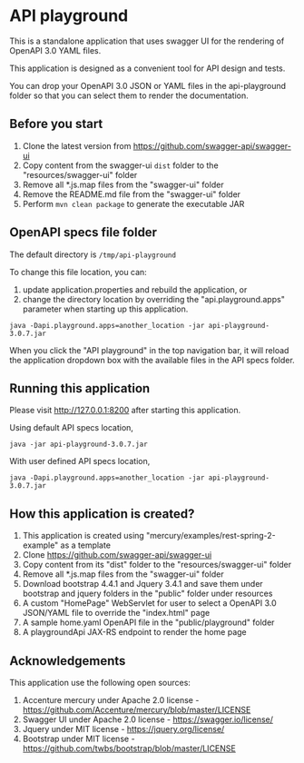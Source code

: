 # API playground

This is a standalone application that uses swagger UI for the rendering of OpenAPI 3.0 YAML files.

This application is designed as a convenient tool for API design and tests.

You can drop your OpenAPI 3.0 JSON or YAML files in the api-playground folder so that you can select them
to render the documentation.

## Before you start

1. Clone the latest version from https://github.com/swagger-api/swagger-ui
2. Copy content from the swagger-ui `dist` folder to the "resources/swagger-ui" folder
3. Remove all *.js.map files from the "swagger-ui" folder
4. Remove the README.md file from the "swagger-ui" folder
5. Perform `mvn clean package` to generate the executable JAR

## OpenAPI specs file folder

The default directory is `/tmp/api-playground`

To change this file location, you can:
1. update application.properties and rebuild the application, or
2. change the directory location by overriding the "api.playground.apps" parameter when starting up this 
application.

```
java -Dapi.playground.apps=another_location -jar api-playground-3.0.7.jar
```

When you click the "API playground" in the top navigation bar, it will reload the application dropdown box with the 
available files in the API specs folder.

## Running this application

Please visit http://127.0.0.1:8200 after starting this application.

Using default API specs location,
```
java -jar api-playground-3.0.7.jar
```

With user defined API specs location,
```
java -Dapi.playground.apps=another_location -jar api-playground-3.0.7.jar
```

## How this application is created?

1. This application is created using "mercury/examples/rest-spring-2-example" as a template
2. Clone https://github.com/swagger-api/swagger-ui
3. Copy content from its "dist" folder to the "resources/swagger-ui" folder
4. Remove all *.js.map files from the "swagger-ui" folder
5. Download bootstrap 4.4.1 and Jquery 3.4.1 and save them under bootstrap and jquery folders in the "public" 
   folder under resources
6. A custom "HomePage" WebServlet for user to select a OpenAPI 3.0 JSON/YAML file to override the "index.html" page
7. A sample home.yaml OpenAPI file in the "public/playground" folder
8. A playgroundApi JAX-RS endpoint to render the home page

## Acknowledgements

This application use the following open sources:
1. Accenture mercury under Apache 2.0 license - https://github.com/Accenture/mercury/blob/master/LICENSE
2. Swagger UI under Apache 2.0 license - https://swagger.io/license/
3. Jquery under MIT license - https://jquery.org/license/
4. Bootstrap under MIT license - https://github.com/twbs/bootstrap/blob/master/LICENSE
